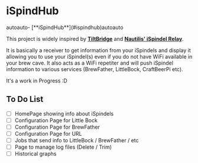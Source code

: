 # **iSpindHub**

 <!-- TOC -->autoauto- [**iSpindHub**](#ispindhub)autoauto<!-- /TOC -->

 This project is widely inspired by [**TiltBridge**](https://www.tiltbridge.com/) and [**Nautilis' iSpindel Relay**](http://www.nautilis.eu/en/portfolio-item/nautilis-ispindel-relay/).

 It is basically a receiver to get information from your iSpindels and display it allowing you to use your iSpindel(s) even if you do not have WiFi available in your brew cave.
 It also acts as a WiFi repetiter and will push iSpindel information to various services (BrewFather, LittleBock, CraftBeerPi etc).

 It's a work in Progress :D

 ## To Do List
 - [ ] HomePage showing info about iSpindels
 - [ ] Configuration Page for Little Bock
 - [ ] Configuration Page for BrewFather
 - [ ] Configuration Page for URL
 - [ ] Jobs that send info to LittleBock / BrewFather / etc
 - [ ] Page to manage log files (Delete / Trim)
 - [ ] Historical graphs
